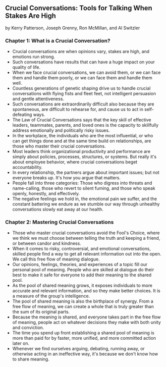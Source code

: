 ## Crucial Conversations: Tools for Talking When Stakes Are High

by Kerry Patterson, Joseph Grenny, Ron McMillan, and Al Switzler

### Chapter 1: What is a Crucial Conversation?

* Crucial conversations are when opinions vary, stakes are high, and emotions run strong.
* Such conversations have results that can have a huge impact on your quality of life.
* When we face crucial conversations, we can avoid them, or we can face them and handle them poorly, or we can face them and handle them well.
* Countless generations of genetic shaping drive us to handle crucial conversations with flying fists and fleet feet, not intelligent persuasion and gentle attentiveness.
* Such conversations are extraordinarily difficult also because they are spontaneous, are difficult to rehearse for, and cause us to act in self-defeating ways.
* The Law of Crucial Conversations says that the key skill of effective leaders, teammates, parents, and loved ones is the capacity to skillfully address emotionally and politically risky issues.
* In the workplace, the individuals who are the most influential, or who can get things done and at the same time build on relationships, are those who master their crucial conversations.
* Most leaders think organizational productivity and performance are simply about policies, processes, structures, or systems. But really it's about employee behavior, where crucial conversations beget accountability.
* In every relationship, the partners argue about important issues; but not everyone breaks up. It's how you argue that matters.
* People fall into three categories: Those who digress into threats and name-calling, those who revert to silent fuming, and those who speak openly, honestly, and effectively.
* The negative feelings we hold in, the emotional pain we suffer, and the constant battering we endure as we stumble our way through unhealthy conversations slowly eat away at our health.

### Chapter 2: Mastering Crucial Conversations

* Those who master crucial conversations avoid the Fool's Choice, where we think we must choose between telling the truth and keeping a friend, or between candor and kindness.
* When it comes to risky, controversial, and emotional conversations, skilled people find a way to get all relevant information out into the open. We call this free flow of meaning dialogue.
* Our opinions, feelings, theories, and experiences of a topic fill our personal pool of meaning. People who are skilled at dialogue do their best to make it safe for everyone to add their meaning to the shared pool.
* As the pool of shared meaning grows, it exposes individuals to more accurate and relevant information, and so they make better choices. It is a measure of the group's intelligence.
* The pool of shared meaning is also the birthplace of synergy. From a free flow of meaning, we can create a whole that is truly greater than the sum of its original parts.
* Because the meaning is shared, and everyone takes part in the free flow of meaning, people act on whatever decisions they make with both unity and conviction.
* The time you spend up front establishing a shared pool of meaning is more than paid for by faster, more unified, and more committed action later on.
* Whenever we find ourselves arguing, debating, running away, or otherwise acting in an ineffective way, it's because we don't know how to share meaning.

